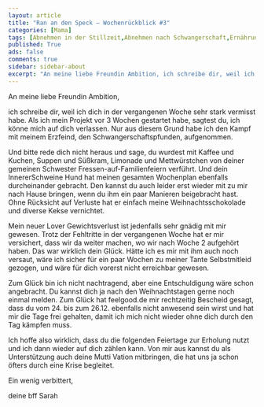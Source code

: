 ```yaml
---
layout: article
title: "Ran an den Speck – Wochenrückblick #3"
categories: [Mama]
tags: [Abnehmen in der Stillzeit,Abnehmen nach Schwangerschaft,Ernährungsumstellung,feelgood]
published: True
ads: false
comments: true
sidebar: sidebar-about
excerpt: "An meine liebe Freundin Ambition, ich schreibe dir, weil ich dich in der vergangenen Woche sehr stark vermisst habe. Als ich mein Projekt vor 3 Wochen gestartet habe, sagtest du, ich könne mich auf dich verlassen. Nur aus diesem Grund habe ich den Kampf mit meinem Erzfeind, den Schwangerschaftspfunden, aufgenommen."
---
```


An meine liebe Freundin Ambition,

ich schreibe dir, weil ich dich in der vergangenen Woche sehr stark vermisst habe. Als ich mein Projekt vor 3 Wochen gestartet habe, sagtest du, ich könne mich auf dich verlassen. Nur aus diesem Grund habe ich den Kampf mit meinem Erzfeind, den Schwangerschaftspfunden, aufgenommen.

Und bitte rede dich nicht heraus und sage, du wurdest mit Kaffee und Kuchen, Suppen und Süßkram, Limonade und Mettwürstchen von deiner gemeinen Schwester Fressen-auf-Familienfeiern verführt. Und dein InnererSchweine Hund hat meinen gesamten Wochenplan ebenfalls durcheinander gebracht. Den kannst du auch leider erst wieder mit zu mir nach Hause bringen, wenn du ihm ein paar Manieren beigebracht hast. Ohne Rücksicht auf Verluste hat er einfach meine Weihnachtsschokolade und diverse Kekse vernichtet.

Mein neuer Lover Gewichtsverlust ist jedenfalls sehr gnädig mit mir gewesen. Trotz der Fehltritte in der vergangenen Woche hat er mir versichert, dass wir da weiter machen, wo wir nach Woche 2 aufgehört haben. Das war wirklich dein Glück. Hätte ich es mir mit ihm auch noch versaut, wäre ich sicher für ein paar Wochen zu meiner Tante Selbstmitleid gezogen, und wäre für dich vorerst nicht erreichbar gewesen.

Zum Glück bin ich nicht nachtragend, aber eine Entschuldigung wäre schon angebracht. Du kannst dich ja nach den Weihnachtstagen gerne noch einmal melden. Zum Glück hat feelgood.de mir rechtzeitig Bescheid gesagt, dass du vom 24. bis zum 26.12. ebenfalls nicht anwesend sein wirst und hat mir die Tage frei gehalten, damit ich mich nicht wieder ohne dich durch den Tag kämpfen muss.

Ich hoffe also wirklich, dass du die folgenden Feiertage zur Erholung nutzt und ich dann wieder auf dich zählen kann. Von mir aus kannst du als Unterstützung auch deine Mutti Vation mitbringen, die hat uns ja schon öfters durch eine Krise begleitet.

Ein wenig verbittert,

deine bff Sarah